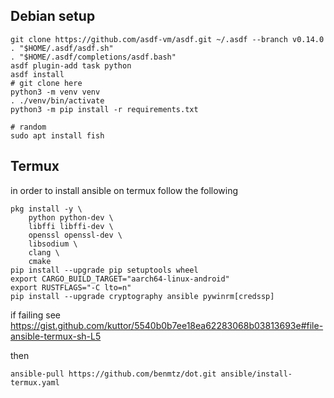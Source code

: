 ## Debian setup

```
git clone https://github.com/asdf-vm/asdf.git ~/.asdf --branch v0.14.0
. "$HOME/.asdf/asdf.sh"
. "$HOME/.asdf/completions/asdf.bash"
asdf plugin-add task python
asdf install
# git clone here
python3 -m venv venv
. ./venv/bin/activate
python3 -m pip install -r requirements.txt

# random
sudo apt install fish
```

## Termux

in order to install ansible on termux follow the following 

```
pkg install -y \
    python python-dev \
    libffi libffi-dev \
    openssl openssl-dev \
    libsodium \
    clang \
    cmake
pip install --upgrade pip setuptools wheel
export CARGO_BUILD_TARGET="aarch64-linux-android"
export RUSTFLAGS="-C lto=n"
pip install --upgrade cryptography ansible pywinrm[credssp]
```
if failing see https://gist.github.com/kuttor/5540b0b7ee18ea62283068b03813693e#file-ansible-termux-sh-L5

then 
```
ansible-pull https://github.com/benmtz/dot.git ansible/install-termux.yaml

